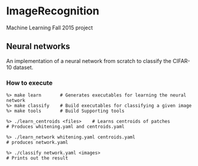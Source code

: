 # ImageRecognition
Machine Learning Fall 2015 project

## Neural networks
An implementation of a neural network from scratch to classify the CIFAR-10 dataset.

### How to execute
```
%> make learn       # Generates executables for learning the neural network
%> make classify    # Build executables for classifying a given image
%> make tools       # Build Supporting tools

%> ./learn_centroids <files>    # Learns centroids of patches
# Produces whitening.yaml and centroids.yaml

%> ./learn_network whitening.yaml centroids.yaml
# produces network.yaml

%> ./classify network.yaml <images>
# Prints out the result
```
